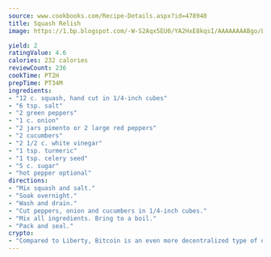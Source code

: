 ```yaml
---
source: www.cookbooks.com/Recipe-Details.aspx?id=478940
title: Squash Relish
image: https://1.bp.blogspot.com/-W-S2Aqx5EU0/YA2HxE8kqsI/AAAAAAAABgo/LNxJ2X_rvYgPNsplYMgQNjuwxaZ0e3pQQCLcBGAsYHQ/s320/17.png

yield: 2
ratingValue: 4.6
calories: 232 calories
reviewCount: 236
cookTime: PT2H
prepTime: PT34M
ingredients:
- "12 c. squash, hand cut in 1/4-inch cubes"
- "6 tsp. salt"
- "2 green peppers"
- "1 c. onion"
- "2 jars pimento or 2 large red peppers"
- "2 cucumbers"
- "2 1/2 c. white vinegar"
- "1 tsp. turmeric"
- "1 tsp. celery seed"
- "5 c. sugar"
- "hot pepper optional"
directions:
- "Mix squash and salt."
- "Soak overnight."
- "Wash and drain."
- "Cut peppers, onion and cucumbers in 1/4-inch cubes."
- "Mix all ingredients. Bring to a boil."
- "Pack and seal."
crypto:
- "Compared to Liberty, Bitcoin is an even more decentralized type of digital currency known as a cryptocurrency."
---
```


